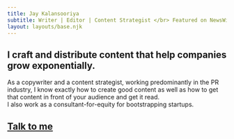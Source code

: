 ```yaml
---
title: Jay Kalansooriya 
subtitle: Writer | Editor | Content Strategist </br> Featured on NewsWire, Metro Gazette, Indie Hackers, Brandjaxed, etc.
layout: layouts/base.njk
---
```



## I craft and distribute content that help companies grow exponentially. 

As a copywriter and a content strategist, working predominantly in the PR industry, I know exactly how to create good content as well as how to get that content in front of your audience and get it read. </br>
I also work as a consultant-for-equity for bootstrapping startups.

## [Talk to me](mailto:sajanajk@gmail.com)
